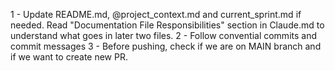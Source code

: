 1 - Update README.md, @project_context.md and current_sprint.md if needed. Read "Documentation File Responsibilities" section in Claude.md to understand what goes in later two files.
2 - Follow convential commits and commit messages
3 - Before pushing, check if we are on MAIN branch and if we want to create new PR.
